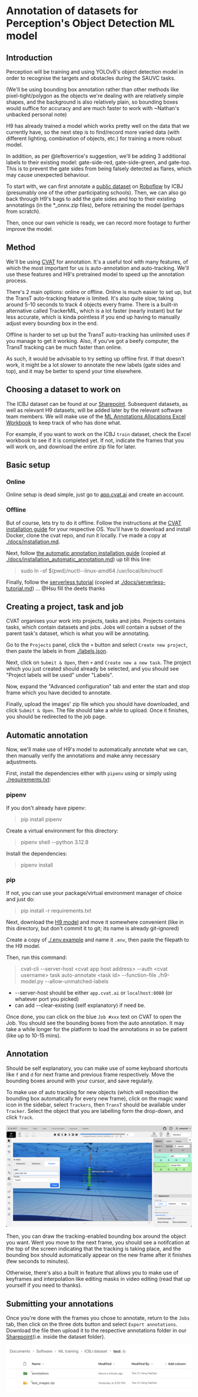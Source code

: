 # Annotation of datasets for Perception's Object Detection ML model
## Introduction
Perception will be training and using YOLOv8's object detection model in order to recognise the targets and obstacles during the SAUVC tasks. 

(We'll be using bounding box annotation rather than other methods like pixel-tight/polygon as the objects we're dealing with are relatively simple shapes, and the background is also relatively plain, so bounding boxes would suffice for accuracy and are much faster to work with ~Nathan's unbacked personal note)

H9 has already trained a model which works pretty well on the data that we currently have, so the next step is to find/record more varied data (with different lighting, combination of objects, etc.) for training a more robust model.

In addition, as per @leftoverrice's suggestion, we'll be adding 3 additional labels to their existing model: gate-side-red, gate-side-green, and gate-top. This is to prevent the gate sides from being falsely detected as flares, which may cause unexpected behaviour.

To start with, we can first annotate a [public dataset](https://universe.roboflow.com/icbp/icbj/images/O8yB8AXId46tPpAgrQRt?) on [Roboflow](https://roboflow.com) by ICBJ (presumably one of the other participating schools). Then, we can also go back through H9's bags to add the gate sides and top to their existing annotatings (in the *_onnx.zip files), before retraining the model (perhaps from scratch).

Then, once our own vehicle is ready, we can record more footage to further improve the model.

## Method
We'll be using [CVAT](https://app.cvat.ai) for annotation. It's a useful tool with many features, of which the most important for us is auto-annotation and auto-tracking. We'll use these features and H9's pretrained model to speed up the annotation process.

There's 2 main options: online or offline. Online is much easier to set up, but the TransT auto-tracking feature is limited. It's also quite slow, taking around 5-10 seconds to track 4 objects every frame. There is a built-in alternative called TrackerMIL, which is a lot faster (nearly instant) but far less accurate, which is kinda pointless if you end up having to manually adjust every bounding box in the end.

Offline is harder to set up but the TransT auto-tracking has unlimited uses if you manage to get it working. Also, if you've got a beefy computer, the TransT tracking can be much faster than online.

As such, it would be advisable to try setting up offline first. If that doesn't work, it might be a lot slower to annotate the new labels (gate sides and top), and it may be better to spend your time elsewhere.

## Choosing a dataset to work on
The ICBJ dataset can be found at our [Sharepoint](https://nusu.sharepoint.com/:f:/r/sites/hornetxelectricalteam/Shared%20Documents/Software/training%20data?csf=1&web=1&e=TGVkhW). Subsequent datasets, as well as relevant H9 datasets, will be added later by the relevant software team members. We will make use of the [ML Annotations Allocations Excel Workbook](https://nusu.sharepoint.com/sites/hornetxelectricalteam/_layouts/15/doc.aspx?sourcedoc={6265cb52-5cd0-42ee-8c66-742fba1c5bbe}&action=edit) to keep track of who has done what.

For example, if you want to work on the ICBJ `train` dataset, check the Excel workbook to see if it is completed yet. If not, indicate the frames that you will work on, and download the entire zip file for later. 

## Basic setup
### Online
Online setup is dead simple, just go to [app.cvat.ai](https:app.cvat.ai) and create an account.

### Offline
But of course, lets try to do it offline. Follow the instructions at the [CVAT installation guide](https://docs.cvat.ai/docs/administration/basics/installation) for your respective OS. You'll have to download and install Docker, clone the cvat repo, and run it locally. I've made a copy at [./docs/installation.md](./docs/installation.md).

Next, follow [the automatic annotation installation guide](https://docs.cvat.ai/docs/administration/advanced/installation_automatic_annotation/) (copied at [./docs/installation_automatic_annotation.md](./docs/installation_automatic_annotation.md)) up till this line:
> sudo ln -sf $(pwd)/nuctl-<version>-linux-amd64 /usr/local/bin/nuctl

Finally, follow the [serverless tutorial](https://docs.cvat.ai/docs/manual/advanced/serverless-tutorial/) (copied at [./docs/serverless-tutorial.md](./docs/serverless-tutorial.md)) ... @Hsu fill the deets thanks

## Creating a project, task and job
CVAT organises your work into projects, tasks and jobs. Projects contains tasks, which contain datasets and jobs. Jobs will contain a subset of the parent task's dataset, which is what you will be annotating.

Go to the `Projects` panel, click the `+` button and select `Create new project`, then paste the labels in from [./labels.json](./labels.json).

Next, click on `Submit & Open`, then `+` and `Create new a new task`. The project which you just created should already be selected, and you should see "Project labels will be used" under "Labels".

Now, expand the "Advanced configuration" tab and enter the start and stop frame which you have decided to annotate. 

Finally, upload the images' zip file which you should have downloaded, and click `Submit & Open`. The file should take a while to upload. Once it finishes, you should be redirected to the job page.

## Automatic annotation
Now, we'll make use of H9's model to automatically annotate what we can, then manually verify the annotations and make anny necessary adjustments.

First, install the dependencies either with `pipenv` using or simply using [./requirements.txt](./requirements.txt):

### pipenv
If you don't already have pipenv:
> pip install pipenv

Create a virtual environment for this directory:
> pipenv shell --python 3.12.8

Install the dependencies:
> pipenv install

### pip
If not, you can use your package/virtual environment manager of choice and just do:
> pip install -r requirements.txt

Next, download the [H9 model](https://nusu.sharepoint.com/:u:/r/sites/hornetxelectricalteam/Shared%20Documents/Software/ML%20training/h9.onnx?csf=1&web=1&e=eg4rED) and move it somewhere convenient (like in this directory, but don't commit it to git; its name is already git-ignored)

Create a copy of [./.env.example](./.env.example) and name it `.env`, then paste the filepath to the H9 model.

Then, run this command:
> cvat-cli --server-host \<cvat app host address\> --auth \<cvat username\> task auto-annotate \<task id\>  --function-file ./h9-model.py --allow-unmatched-labels

- --server-host should be either `app.cvat.ai` or `localhost:8080` (or whatever port you picked)
- can add --clear-existing (self explanatory) if need be.

Once done, you can click on the blue `Job #xxx` text on CVAT to open the Job. You should see the bounding boxes from the auto annotation. It may take a while longer for the platform to load the annotations in so be patient (like up to 10-15 mins).

## Annotation
Should be self explanatory, you can make use of some keyboard shortcuts like `f` and `d` for next frame and previous frame respectively. Move the bounding boxes around with your cursor, and save regularly.

To make use of auto tracking for new objects (which will reposition the bounding box automatically for every new frame), click on the magic wand icon in the sidebar, select `Trackers`, then `TransT` should be available under `Tracker`. Select the object that you are labelling form the drop-down, and click `Track`.

![](./media/annotation_interface.png)

Then, you can draw the tracking-enabled bounding box around the object you want. Went you move to the next frame, you should see a notifcation at the top of the screen indicating that the tracking is taking place, and the bounding box should automatically appear on the new frame after it finishes (few seconds to minutes).

Otherwise, there's also a built in feature that allows you to make use of keyframes and interpolation like editing masks in video editing (read that up yourself if you need to thanks).

## Submitting your annotations
Once you're done with the frames you chose to annotate, return to the `Jobs` tab, then click on the three dots button and select `Export annotations`. Download the file then upload it to the respective annotations folder in our [Sharepoint](https://nusu.sharepoint.com/:f:/r/sites/hornetxelectricalteam/Shared%20Documents/Software/training%20data?csf=1&web=1&e=TGVkhW)(i.e. inside the dataset folder).

![](./media/annotations_folder.png)